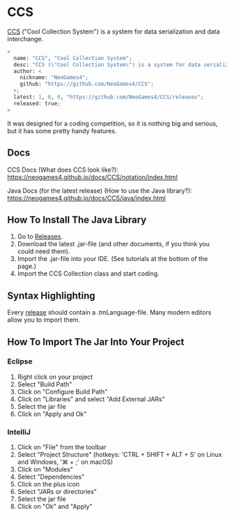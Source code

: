 # CCS
[CCS](https://neogames4.github.io/ccs.html) ("Cool Collection System") is a system for data serialization and data interchange.

```python
<
  name: "CCS", "Cool Collection System";
  desc: "CCS (\"Cool Collection System\") is a system for data serialization and data interchange.)";
  author: <
    nickname: "NeoGames4";
    github: "https://github.com/NeoGames4/CCS";
  >;
  latest: 1, 0, 0, "https://github.com/NeoGames4/CCS/releases";
  released: true;
>
```
It was designed for a coding competition, so it is nothing big and serious, but it has some pretty handy features.

## Docs
CCS Docs (What does CCS look like?):
https://neogames4.github.io/docs/CCS/notation/index.html

Java Docs (for the latest release) (How to use the Java library?):
https://neogames4.github.io/docs/CCS/java/index.html

## How To Install The Java Library
1. Go to [Releases](https://github.com/NeoGames4/CCS/releases).
2. Download the latest .jar-file (and other documents, if you think you could need them).
3. Import the .jar-file into your IDE. (See tutorials at the bottom of the page.)
4. Import the CCS Collection class and start coding.

## Syntax Highlighting
Every [release](https://github.com/NeoGames4/CCS/releases) should contain a .tmLanguage-file. Many modern editors allow you to import them.

## How To Import The Jar Into Your Project
### Eclipse
1. Right click on your project
2. Select "Build Path"
3. Click on "Configure Build Path"
4. Click on "Libraries" and select "Add External JARs"
5. Select the jar file
6. Click on "Apply and Ok"
### IntelliJ
1. Click on "File" from the toolbar
2. Select "Project Structure" (hotkeys: 'CTRL + SHIFT + ALT + S' on Linux and Windows, '⌘ + ;' on macOS)
3. Click on "Modules"
4. Select "Dependencies"
5. Click on the plus icon
6. Select "JARs or directories"
7. Select the jar file
8. Click on "Ok" and "Apply"
